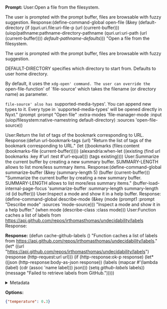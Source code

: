 **Prompt:**
User:Open a file from the filesystem.

The user is prompted with the prompt buffer, files are browsable with
fuzzy suggestion.
Response:(define-command-global open-file
(&key
 (default-directory
  (if (quri.uri.file:uri-file-p (url (current-buffer)))
      (uiop/pathname:pathname-directory-pathname
       (quri.uri:uri-path (url (current-buffer))))
      *default-pathname-defaults*)))
"Open a file from the filesystem.

The user is prompted with the prompt buffer, files are browsable with
fuzzy suggestion.

DEFAULT-DIRECTORY specifies which directory to start from. Defaults to user home
directory.

By default, it uses the `xdg-open' command. The user can override the
`open-file-function' of `file-source' which takes the filename (or
directory name) as parameter.

`file-source' also has `supported-media-types'. You can append new types to
it. Every type in `supported-media-types' will be opened directly in Nyxt."
(prompt :prompt "Open file" :extra-modes 'file-manager-mode :input
        (uiop/filesystem:native-namestring default-directory) :sources
        'open-file-source))

User:Return the list of tags of the bookmark corresponding to URL.
Response:(defun url-bookmark-tags (url)
"Return the list of tags of the bookmark corresponding to URL."
(let ((bookmarks (files:content (bookmarks-file (current-buffer)))))
(alexandria:when-let ((existing
                       (find url bookmarks :key #'url :test #'url-equal)))
  (tags existing))))
User:Summarize the current buffer by creating a new summary buffer.
SUMMARY-LENGTH allows to list more/less summary items.
Response:(define-command-global summarize-buffer
(&key (summary-length 5) (buffer (current-buffer)))
"Summarize the current buffer by creating a new summary buffer.
SUMMARY-LENGTH allows to list more/less summary items."
(buffer-load-internal-page-focus 'summarize-buffer :summary-length
                                summary-length :id (id buffer)))
User:Inspect a mode and show it in a help buffer.
Response:(define-command-global describe-mode
(&key (mode (prompt1 :prompt "Describe mode" :sources 'mode-source)))
"Inspect a mode and show it in a help buffer."
(when mode (describe-class :class mode)))
User:Function caches a list of labels from https://api.github.com/repos/irthomasthomas/undecidability/labels 
Response:


**Response:**
(defun cache-github-labels ()
  "Function caches a list of labels from https://api.github.com/repos/irthomasthomas/undecidability/labels."
  (let* ((url "https://api.github.com/repos/irthomasthomas/undecidability/labels")
         (response (http-request:url url)))
    (if (http-response:ok-p response)
        (let* ((json (http-response:body-as-json response))
               (labels (mapcar #'(lambda (label) (cdr (assoc 'name label))) json)))
          (setq *github-labels* labels))
        (message "Failed to retrieve labels from GitHub.")))))

<details><summary>Metadata</summary>

- Duration: 4179 ms
- Datetime: 2023-11-28T11:12:08.492468
- Model: gpt-3.5-turbo-0613

</details>

**Options:**
```json
{"temperature": 0.3}
```

